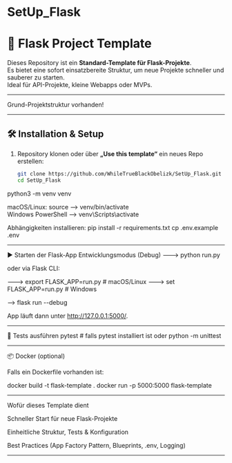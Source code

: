 # SetUp_Flask
# 🚀 Flask Project Template

Dieses Repository ist ein **Standard-Template für Flask-Projekte**.  
Es bietet eine sofort einsatzbereite Struktur, um neue Projekte schneller und sauberer zu starten.  
Ideal für API-Projekte, kleine Webapps oder MVPs.

---
Grund-Projektstruktur vorhanden!

---

## 🛠️ Installation & Setup

1. Repository klonen oder über **„Use this template“** ein neues Repo erstellen:
   ```bash
   git clone https://github.com/WhileTrueBlackObelizk/SetUp_Flask.git
   cd SetUp_Flask

python3 -m venv venv

macOS/Linux: source --> venv/bin/activate  
Windows PowerShell --> venv\Scripts\activate    

Abhängigkeiten installieren:
pip install -r requirements.txt
cp .env.example .env

---

▶️ Starten der Flask-App
Entwicklungsmodus (Debug)
---> python run.py

oder via Flask CLI:

---> export FLASK_APP=run.py       # macOS/Linux
---> set FLASK_APP=run.py          # Windows

--> flask run --debug

App läuft dann unter http://127.0.0.1:5000/.

---

🧪 Tests ausführen
pytest        # falls pytest installiert ist
oder
python -m unittest

---

📦 Docker (optional)

Falls ein Dockerfile vorhanden ist:

docker build -t flask-template .
docker run -p 5000:5000 flask-template



---

Wofür dieses Template dient

Schneller Start für neue Flask-Projekte

Einheitliche Struktur, Tests & Konfiguration

Best Practices (App Factory Pattern, Blueprints, .env, Logging)

---
